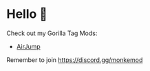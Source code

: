 # Hello :wave:

Check out my Gorilla Tag Mods:
- [AirJump](https://github.com/fchb1239/AirJump)

Remember to join https://discord.gg/monkemod
